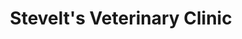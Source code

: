 ---
title: "Stevelt's Veterinary Clinic"
url: /logan/stevelts-veterinary-clinic/
shop: Tiersalon
---
